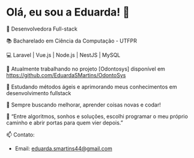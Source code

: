 # Olá, eu sou a Eduarda! 👋

🚀 Desenvolvedora Full-stack  

📚 Bacharelado em Ciência da Computação - UTFPR

💻 Laravel | Vue.js | Node.js | NestJS | MySQL

🔭 Atualmente trabalhando no projeto [Odontosys] disponível em https://github.com/EduardaSMartins/OdontoSys

🌱 Estudando métodos ágeis e aprimorando meus conhecimentos em desenvolvimento fullstack

🔄 Sempre buscando melhorar, aprender coisas novas e codar!

🧠 “Entre algoritmos, sonhos e soluções, escolhi programar o meu próprio caminho e abrir portas para quem vier depois.”

📫 Contato:
- Email: eduarda.smartins44@gmail.com